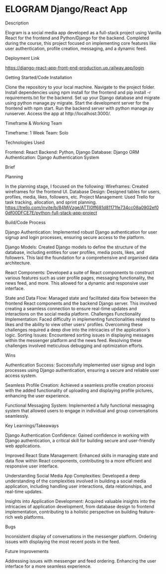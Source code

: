 # ELOGRAM Django/React App

Description

Elogram is a social media app developed as a full-stack project using Vanilla React for the frontend and Python/Django for the backend. Completed during the course, this project focused on implementing core features like user authentication, profile creation, messaging, and a dynamic feed.


Deployment Link

https://django-react-app-front-end-production.up.railway.app/login 


Getting Started/Code Installation

Clone the repository to your local machine.
Navigate to the project folder.
Install dependencies using npm install for the frontend and pip install -r requirements.txt for the backend.
Set up your Django database and migrate using python manage.py migrate.
Start the development server for the frontend with npm start.
Run the backend server with python manage.py runserver.
Access the app at http://localhost:3000/.


Timeframe & Working Team

Timeframe: 1 Week
Team: Solo


Technologies Used

Frontend: React
Backend: Python, Django
Database: Django ORM
Authentication: Django Authentication System


Brief


Planning

In the planning stage, I focused on the following:
Wireframes: Created wireframes for the frontend UI.
Database Design: Designed tables for users, profiles, media, likes, followers, etc.
Project Management: Used Trello for task tracking, allocation, and sprint planning.
https://trello.com/invite/b/84MjVzge/ATTI0ff681d81171fe734cc08a0902ef00df00DFCE7E/python-full-stack-app-project 


Build/Code Process

Django Authentication:
Implemented robust Django authentication for user signup and login processes, ensuring secure access to the platform.

Django Models:
Created Django models to define the structure of the database, including entities for user profiles, media posts, likes, and followers. This laid the foundation for a comprehensive and organised data architecture.

React Components:
Developed a suite of React components to construct various features such as user profile pages, messaging functionality, the news feed, and more. This allowed for a dynamic and responsive user interface.

State and Data Flow:
Managed state and facilitated data flow between the frontend React components and the backend Django server. This involved creating a seamless connection to ensure real-time updates and interactions on the social media platform.
Challenges
Functionality Implementation:
Faced difficulty in implementing functionalities related to likes and the ability to view other users' profiles. Overcoming these challenges required a deep dive into the intricacies of the application's logic.
Sorting Issues:
Encountered sorting issues in displaying messages within the messenger platform and the news feed. Resolving these challenges involved meticulous debugging and optimization efforts.


Wins

Authentication Success:
Successfully implemented user signup and login processes using Django authentication, ensuring a secure and reliable user access system.

Seamless Profile Creation:
Achieved a seamless profile creation process with the added functionality of uploading and displaying profile pictures, enhancing the user experience.

Functional Messaging System:
Implemented a fully functional messaging system that allowed users to engage in individual and group conversations seamlessly.


Key Learnings/Takeaways

Django Authentication Confidence:
Gained confidence in working with Django authentication, a critical skill for building secure and user-friendly web applications.

Improved React State Management:
Enhanced skills in managing state and data flow within React components, contributing to a more efficient and responsive user interface.

Understanding Social Media App Complexities:
Developed a deep understanding of the complexities involved in building a social media application, including handling user interactions, data relationships, and 
real-time updates.

Insights into Application Development:
Acquired valuable insights into the intricacies of application development, from database design to frontend implementation, contributing to a holistic perspective on building feature-rich web platforms.


Bugs

Inconsistent display of conversations in the messenger platform.
Ordering issues with displaying the most recent posts in the feed.


Future Improvements

Addressing issues with messenger and feed ordering.
Enhancing the user interface for a more seamless experience.

